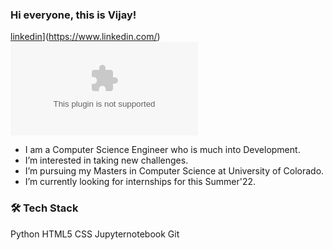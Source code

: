 ### Hi everyone, this is Vijay!

[linkedin](https://www.linkedin.com/in/vijaya-simha-bheemi-reddy-527bbb160/)](https://www.linkedin.com/)
[![Gmail](vijaysrc3@gmail.com)](https://mail.google.com/mail)

- I am a Computer Science Engineer who is much into Development.
- I’m interested in taking new challenges. 
- I’m pursuing my Masters in Computer Science at University of Colorado. 
- I’m currently looking for internships for this Summer'22.


### 🛠  Tech Stack
Python 
HTML5 
CSS 
Jupyternotebook 
Git




<!---
vijaysrc3/vijaysrc3 is a ✨ special ✨ repository because its `README.md` (this file) appears on your GitHub profile.
You can click the Preview link to take a look at your changes.
--->
